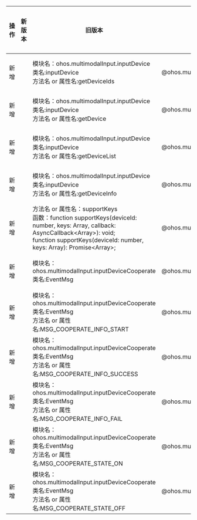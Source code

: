 | 操作 | 新版本 | 旧版本 | d.ts文件 | 所属子系统 |
| ---- | ------ | ------ | -------- | ---------- |
|新增||模块名：ohos.multimodalInput.inputDevice<br>类名:inputDevice<br>方法名 or 属性名:getDeviceIds|@ohos.multimodalInput.inputDevice.d.ts|多模输入|
|新增||模块名：ohos.multimodalInput.inputDevice<br>类名:inputDevice<br>方法名 or 属性名:getDevice|@ohos.multimodalInput.inputDevice.d.ts|多模输入|
|新增||模块名：ohos.multimodalInput.inputDevice<br>类名:inputDevice<br>方法名 or 属性名:getDeviceList|@ohos.multimodalInput.inputDevice.d.ts|多模输入|
|新增||模块名：ohos.multimodalInput.inputDevice<br>类名:inputDevice<br>方法名 or 属性名:getDeviceInfo|@ohos.multimodalInput.inputDevice.d.ts|多模输入|
|新增||方法名 or 属性名：supportKeys<br>函数：function supportKeys(deviceId: number, keys: Array<KeyCode>, callback: AsyncCallback<Array<boolean>>): void;<br>function supportKeys(deviceId: number, keys: Array<KeyCode>): Promise<Array<boolean>>;|@ohos.multimodalInput.inputDevice.d.ts|多模输入|
|新增||模块名：ohos.multimodalInput.inputDeviceCooperate<br>类名:EventMsg|@ohos.multimodalInput.inputDeviceCooperate.d.ts|多模输入|
|新增||模块名：ohos.multimodalInput.inputDeviceCooperate<br>类名:EventMsg<br>方法名 or 属性名:MSG_COOPERATE_INFO_START|@ohos.multimodalInput.inputDeviceCooperate.d.ts|多模输入|
|新增||模块名：ohos.multimodalInput.inputDeviceCooperate<br>类名:EventMsg<br>方法名 or 属性名:MSG_COOPERATE_INFO_SUCCESS|@ohos.multimodalInput.inputDeviceCooperate.d.ts|多模输入|
|新增||模块名：ohos.multimodalInput.inputDeviceCooperate<br>类名:EventMsg<br>方法名 or 属性名:MSG_COOPERATE_INFO_FAIL|@ohos.multimodalInput.inputDeviceCooperate.d.ts|多模输入|
|新增||模块名：ohos.multimodalInput.inputDeviceCooperate<br>类名:EventMsg<br>方法名 or 属性名:MSG_COOPERATE_STATE_ON|@ohos.multimodalInput.inputDeviceCooperate.d.ts|多模输入|
|新增||模块名：ohos.multimodalInput.inputDeviceCooperate<br>类名:EventMsg<br>方法名 or 属性名:MSG_COOPERATE_STATE_OFF|@ohos.multimodalInput.inputDeviceCooperate.d.ts|多模输入|
